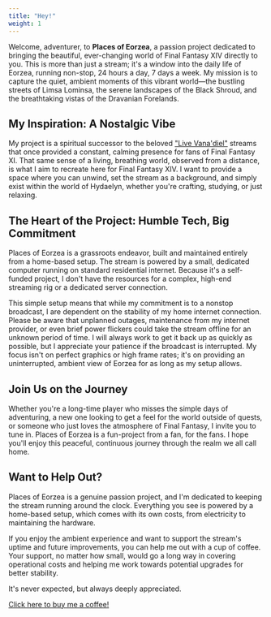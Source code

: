 ```yaml
---
title: "Hey!"
weight: 1
---
```


Welcome, adventurer, to **Places of Eorzea**, a passion project dedicated to bringing the beautiful, ever-changing world of Final Fantasy XIV directly to you. This is more than just a stream; it's a window into the daily life of Eorzea, running non-stop, 24 hours a day, 7 days a week. My mission is to capture the quiet, ambient moments of this vibrant world—the bustling streets of Limsa Lominsa, the serene landscapes of the Black Shroud, and the breathtaking vistas of the Dravanian Forelands.

## My Inspiration: A Nostalgic Vibe

My project is a spiritual successor to the beloved ["Live Vana'diel"](https://www.youtube.com/@FINALFANTASYXI/streams) streams that once provided a constant, calming presence for fans of Final Fantasy XI. That same sense of a living, breathing world, observed from a distance, is what I aim to recreate here for Final Fantasy XIV. I want to provide a space where you can unwind, set the stream as a background, and simply exist within the world of Hydaelyn, whether you're crafting, studying, or just relaxing.

## The Heart of the Project: Humble Tech, Big Commitment

Places of Eorzea is a grassroots endeavor, built and maintained entirely from a home-based setup. The stream is powered by a small, dedicated computer running on standard residential internet. Because it's a self-funded project, I don't have the resources for a complex, high-end streaming rig or a dedicated server connection.

This simple setup means that while my commitment is to a nonstop broadcast, I are dependent on the stability of my home internet connection. Please be aware that unplanned outages, maintenance from my internet provider, or even brief power flickers could take the stream offline for an unknown period of time. I will always work to get it back up as quickly as possible, but I appreciate your patience if the broadcast is interrupted. My focus isn't on perfect graphics or high frame rates; it's on providing an uninterrupted, ambient view of Eorzea for as long as my setup allows.

## Join Us on the Journey

Whether you're a long-time player who misses the simple days of adventuring, a new one looking to get a feel for the world outside of quests, or someone who just loves the atmosphere of Final Fantasy, I invite you to tune in. Places of Eorzea is a fun-project from a fan, for the fans. I hope you'll enjoy this peaceful, continuous journey through the realm we all call home.

## Want to Help Out?

Places of Eorzea is a genuine passion project, and I'm dedicated to keeping the stream running around the clock. Everything you see is powered by a home-based setup, which comes with its own costs, from electricity to maintaining the hardware.

If you enjoy the ambient experience and want to support the stream's uptime and future improvements, you can help me out with a cup of coffee. Your support, no matter how small, would go a long way in covering operational costs and helping me work towards potential upgrades for better stability.

It's never expected, but always deeply appreciated.

[Click here to buy me a coffee!](https://ko-fi.com/dope250)

